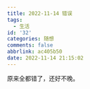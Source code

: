 ```yaml
---
title: 2022-11-14 错误
tags:
  - 生活
id: '32'
categories: 随想
comments: false
abbrlink: ac405b50
date: 2022-11-14 21:15:02
---
```


原来全都错了，还好不晚。